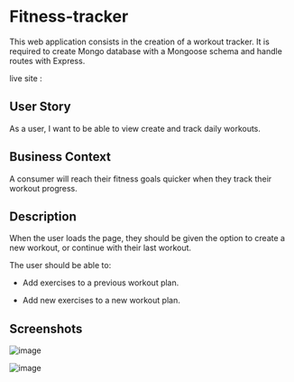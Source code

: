 # Fitness-tracker
 

This web application consists in the creation of a workout tracker. It is required to create Mongo database with a Mongoose schema and handle routes with Express.

live site :

## User Story

As a user, I want to be able to view create and track daily workouts.

## Business Context

A consumer will reach their fitness goals quicker when they track their workout progress.

## Description 

When the user loads the page, they should be given the option to create a new workout, or continue with their last workout.

The user should be able to:

  * Add exercises to a previous workout plan.

  * Add new exercises to a new workout plan.

## Screenshots

![image](https://user-images.githubusercontent.com/55209230/72869066-a5fa3800-3ca9-11ea-9e6b-e826116dfd29.png)
 
![image](https://user-images.githubusercontent.com/55209230/72869108-c5916080-3ca9-11ea-8646-c6e6d03184ad.png)



